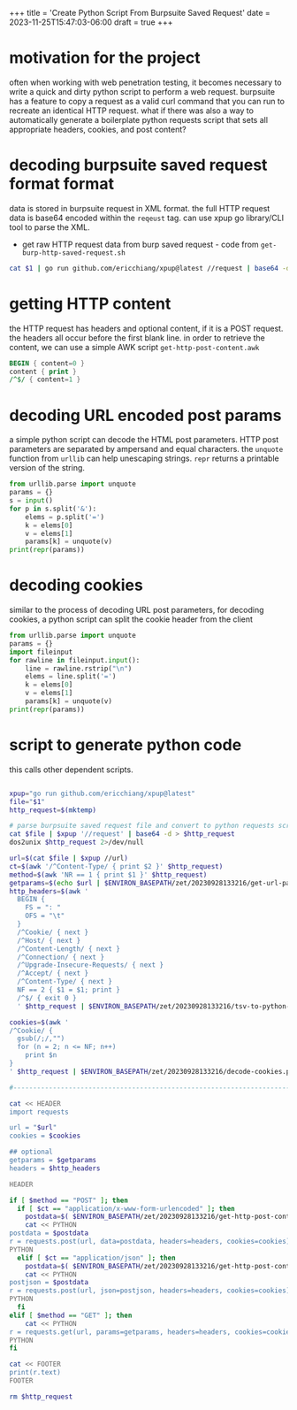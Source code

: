 +++
title = 'Create Python Script From Burpsuite Saved Request'
date = 2023-11-25T15:47:03-06:00
draft = true
+++

# motivation for the project
often when working with web penetration testing, it becomes necessary to write a quick and dirty python script to perform a web request.
burpsuite has a feature to copy a request as a valid curl command that you can run to recreate an identical HTTP request.
what if there was also a way to automatically generate a boilerplate python requests script that sets all appropriate headers, cookies, and post content?

# decoding burpsuite saved request format format

data is stored in burpsuite request in XML format.
the full HTTP request data is base64 encoded within the `reqeust` tag.
can use xpup go library/CLI tool to parse the XML.

- get raw HTTP request data from burp saved request - code from `get-burp-http-saved-request.sh`
```bash
cat $1 | go run github.com/ericchiang/xpup@latest //request | base64 -d
```

# getting HTTP content
the HTTP request has headers and optional content, if it is a POST request.
the headers all occur before the first blank line.
in order to retrieve the content, we can use a simple AWK script `get-http-post-content.awk`
```awk
BEGIN { content=0 }
content { print }
/^$/ { content=1 }
```

# decoding URL encoded post params
a simple python script can decode the HTML post parameters.
HTTP post parameters are separated by ampersand and equal characters.
the `unquote` function from `urllib` can help unescaping strings.
`repr` returns a printable version of the string.

```python
from urllib.parse import unquote
params = {}
s = input()
for p in s.split('&'):
    elems = p.split('=')
    k = elems[0]
    v = elems[1]
    params[k] = unquote(v)
print(repr(params))
```

# decoding cookies
similar to the process of decoding URL post parameters, for decoding cookies, a python script can split the cookie header from the client
```python
from urllib.parse import unquote
params = {}
import fileinput
for rawline in fileinput.input():
    line = rawline.rstrip("\n")
    elems = line.split('=')
    k = elems[0]
    v = elems[1]
    params[k] = unquote(v)
print(repr(params))
```

# script to generate python code
this calls other dependent scripts.

```bash

xpup="go run github.com/ericchiang/xpup@latest"
file="$1"
http_request=$(mktemp)

# parse burpsuite saved request file and convert to python requests script for copying
cat $file | $xpup '//request' | base64 -d > $http_request
dos2unix $http_request 2>/dev/null

url=$(cat $file | $xpup //url)
ct=$(awk '/^Content-Type/ { print $2 }' $http_request)
method=$(awk 'NR == 1 { print $1 }' $http_request)
getparams=$(echo $url | $ENVIRON_BASEPATH/zet/20230928133216/get-url-params.py)
http_headers=$(awk '
  BEGIN {
    FS = ": "
    OFS = "\t"
  }
  /^Cookie/ { next }
  /^Host/ { next }
  /^Content-Length/ { next }
  /^Connection/ { next }
  /^Upgrade-Insecure-Requests/ { next }
  /^Accept/ { next }
  /^Content-Type/ { next }
  NF == 2 { $1 = $1; print }
  /^$/ { exit 0 }
  ' $http_request | $ENVIRON_BASEPATH/zet/20230928133216/tsv-to-python-dict.py)

cookies=$(awk '
/^Cookie/ {
  gsub(/;/,"")
  for (n = 2; n <= NF; n++)
    print $n
}
' $http_request | $ENVIRON_BASEPATH/zet/20230928133216/decode-cookies.py)

#--------------------------------------------------------------------------------

cat << HEADER
import requests

url = "$url"
cookies = $cookies

## optional
getparams = $getparams
headers = $http_headers

HEADER

if [ $method == "POST" ]; then
  if [ $ct == "application/x-www-form-urlencoded" ]; then
    postdata=$( $ENVIRON_BASEPATH/zet/20230928133216/get-http-post-content.awk $http_request | $ENVIRON_BASEPATH/zet/20230928133216/decode-post-params.py)
    cat << PYTHON
postdata = $postdata
r = requests.post(url, data=postdata, headers=headers, cookies=cookies)
PYTHON
  elif [ $ct == "application/json" ]; then
    postdata=$( $ENVIRON_BASEPATH/zet/20230928133216/get-http-post-content.awk $http_request )
    cat << PYTHON
postjson = $postdata
r = requests.post(url, json=postjson, headers=headers, cookies=cookies)
PYTHON
  fi
elif [ $method == "GET" ]; then
    cat << PYTHON
r = requests.get(url, params=getparams, headers=headers, cookies=cookies)
PYTHON
fi

cat << FOOTER
print(r.text)
FOOTER

rm $http_request
```
